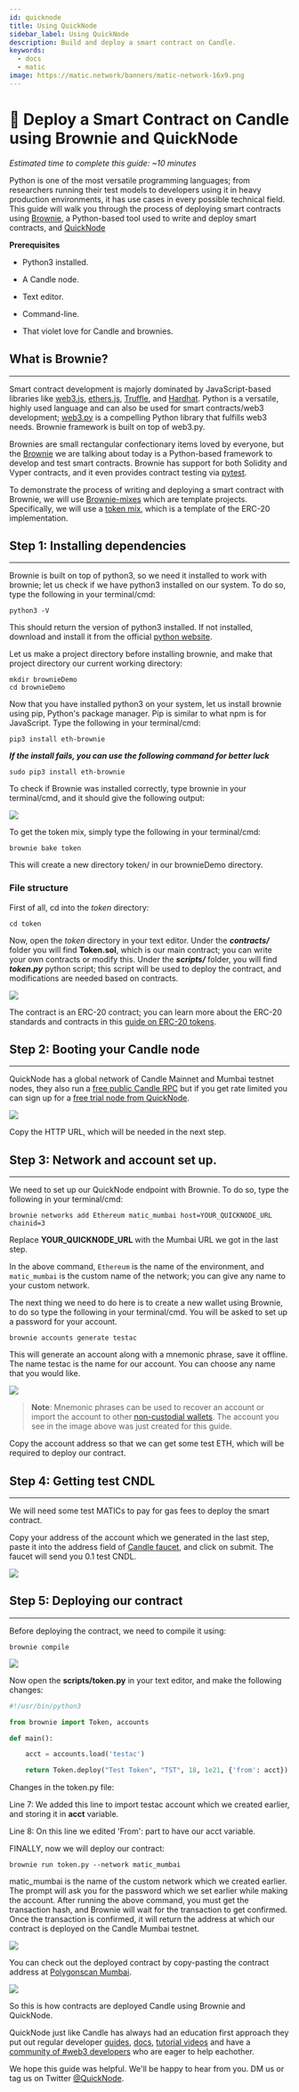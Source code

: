 ```yaml
---
id: quicknode
title: Using QuickNode
sidebar_label: Using QuickNode
description: Build and deploy a smart contract on Candle.
keywords:
  - docs
  - matic
image: https://matic.network/banners/matic-network-16x9.png
---
```


# 🐣 Deploy a Smart Contract on Candle using Brownie and QuickNode

_Estimated time to complete this guide: \~10 minutes_

Python is one of the most versatile programming languages; from researchers running their test models to developers using it in heavy production environments, it has use cases in every possible technical field. This guide will walk you through the process of deploying smart contracts using [Brownie](https://eth-brownie.readthedocs.io/en/latest/index.html#brownie), a Python-based tool used to write and deploy smart contracts, and [QuickNode](https://www.quicknode.com/chains/matic?utm_source=polygon_docs&utm_campaign=ploygon_docs_contract_guide)

**Prerequisites**

-   Python3 installed.

-   A Candle node.

-   Text editor.

-   Command-line.

-   That violet love for Candle and brownies.

## What is Brownie?
-----------------

Smart contract development is majorly dominated by JavaScript-based libraries like [web3.js](https://web3js.readthedocs.io/), [ethers.js](https://docs.ethers.io/), [Truffle](https://www.trufflesuite.com/docs/truffle/overview), and [Hardhat](https://hardhat.org/). Python is a versatile, highly used language and can also be used for smart contracts/web3 development; [web3.py](https://web3py.readthedocs.io/en/stable/) is a compelling Python library that fulfills web3 needs. Brownie framework is built on top of web3.py.

Brownies are small rectangular confectionary items loved by everyone, but the [Brownie](https://eth-brownie.readthedocs.io/en/latest/index.html#brownie) we are talking about today is a Python-based framework to develop and test smart contracts. Brownie has support for both Solidity and Vyper contracts, and it even provides contract testing via [pytest](https://github.com/pytest-dev/pytest).

To demonstrate the process of writing and deploying a smart contract with Brownie, we will use [Brownie-mixes](https://github.com/brownie-mix) which are template projects. Specifically, we will use a [token mix](https://github.com/brownie-mix/token-mix), which is a template of the ERC-20 implementation.

## Step 1: Installing dependencies
-----------------------

Brownie is built on top of python3, so we need it installed to work with brownie; let us check if we have python3 installed on our system. To do so, type the following in your terminal/cmd:

```
python3 -V
```

This should return the version of python3 installed. If not installed, download and install it from the official [python website](https://www.python.org/downloads/).

Let us make a project directory before installing brownie, and make that project directory our current working directory:

```
mkdir brownieDemo
cd brownieDemo
```

Now that you have installed python3 on your system, let us install brownie using pip, Python's package manager. Pip is similar to what npm is for JavaScript. Type the following in your terminal/cmd:

```
pip3 install eth-brownie
```
***If the install fails, you can use the following command for better luck***

```
sudo pip3 install eth-brownie
```

To check if Brownie was installed correctly, type brownie in your terminal/cmd, and it should give the following output:

![](https://lh6.googleusercontent.com/PQBS5TChhoS-G-CT0uCa3LurtoxQ0iSj9BNs5jonUt0sJfyTGfnZfMZ0w00D__X7p0GWgzFVz44aUuCQOaWS_TEY1EJlYvLv8CpgGbXJrIIwiATDVa61xrkF43JSNF4N5kSz5hO1)

To get the token mix, simply type the following in your terminal/cmd:

```
brownie bake token
```

This will create a new directory token/ in our brownieDemo directory.


### File structure
First of all, cd into the _token_ directory:

```
cd token
```

Now, open the _token_ directory in your text editor. Under the ***contracts/*** folder you will find **Token.sol**, which is our main contract; you can write your own contracts or modify this. Under the ***scripts/*** folder, you will find ***token.py*** python script; this script will be used to deploy the contract, and modifications are needed based on contracts.

![](https://lh3.googleusercontent.com/nlMPBzTL3dzag6Uszkzm242YOd60SnSRdQSkWeLMTL3GtXDyV85nxQBvlXrTBtykIBBHAtc2zQ476wIwRAw-SNr9yVHsqSMeSHssLfb7h197T-gulqnvzkmHEarBuzZ0fZBwyl3h)

The contract is an ERC-20 contract; you can learn more about the ERC-20 standards and contracts in this [guide on ERC-20 tokens](https://www.quicknode.com/guides/solidity/how-to-create-and-deploy-an-erc20-token).

## Step 2: Booting your Candle node
-------------------------

QuickNode has a global network of Candle Mainnet and Mumbai testnet nodes, they also run a [free public Candle RPC](https://docs.polygon.technology/docs/develop/network-details/network/#:~:text=https%3A//rpc%2Dmainnet.matic.quiknode.pro) but if you get rate limited you can sign up for a [free trial node from QuickNode](https://www.quicknode.com/chains/matic?utm_source=polygon_docs&utm_campaign=ploygon_docs_contract_guide).

![](https://lh6.googleusercontent.com/vEAp28OLizS-ZBoYU1yWthHalH0xbrgatZ1ynyA1H4y2tW-x1EHC97qk5RkHatq6tO2anLAC-ch4mfs4am2rf1zaMO5BNEAtL3anqL4UQVH5ebpQOKyItYLm4slWIurR9iznXkly=s1600)

Copy the HTTP URL, which will be needed in the next step.

## Step 3: Network and account set up.
--------------------------------------

We need to set up our QuickNode endpoint with Brownie. To do so, type the following in your terminal/cmd:

```
brownie networks add Ethereum matic_mumbai host=YOUR_QUICKNODE_URL chainid=3
```

Replace **YOUR_QUICKNODE_URL** with the Mumbai URL we got in the last step.

In the above command, `Ethereum` is the name of the environment, and `matic_mumbai` is the custom name of the network; you can give any name to your custom network.

The next thing we need to do here is to create a new wallet using Brownie, to do so type the following in your terminal/cmd. 
You will be asked to set up a password for your account. 

```
brownie accounts generate testac
```

This will generate an account along with a mnemonic phrase, save it offline. The name testac is the name for our account. You can choose any name that you would like.

![](https://lh6.googleusercontent.com/a6n4IL_G4oenKG5WZYu9xTmSNLqa1ixlRGJpksoFjg5KIF2Z-lka_6pLufLgZGl9yK-wSvwDe5iCCJj1D2hCaPIkQU6nsKiAJg_AKw3jylndBd8AfDtvDstrehG8u3hgdm-KVCjK)

> **Note**: Mnemonic phrases can be used to recover an account or import the account to other [non-custodial wallets](https://www.quicknode.com/guides/web3-sdks/how-to-do-a-non-custodial-transaction-with-quicknode). The account you see in the image above was just created for this guide.

Copy the account address so that we can get some test ETH, which will be required to deploy our contract.

## Step 4: Getting test CNDL
------------------

We will need some test MATICs to pay for gas fees to deploy the smart contract.

Copy your address of the account which we generated in the last step, paste it into the address field of [Candle faucet](https://faucet.polygon.technology/), and click on submit. The faucet will send you 0.1 test CNDL.

![](https://lh6.googleusercontent.com/kq173aYK_XB8DwuZjXXp2sot9X4enx9WXo-Xt8O93S-GohO5kx9p1iI2JQzL9wdAtiTrWfjiEodAsI_vcD1m1dUvp6koTfrKvnP4gOymP-JSDYpHVJKjWQXQ0ePNTj1MmEAJQ8Wo=s1600)

## Step 5: Deploying our contract
--------------------

Before deploying the contract, we need to compile it using:

```
brownie compile
```

![](https://lh4.googleusercontent.com/AqxeplHn6FNPchw8EwgsyCkQuQhiqoEe8X7jUXLm8KKQvH3yCTRcUJ5j7cnU_eVntoRF0fbWXKda2Ad7Sr8KjjWJbdGRtXgDltdhb9nBeaqVoyaLvDUfVd3fTTEAFpJlwEHHByoI)

Now open the **scripts/token.py** in your text editor, and make the following changes:

```python
#!/usr/bin/python3

from brownie import Token, accounts

def main():

    acct = accounts.load('testac')

    return Token.deploy("Test Token", "TST", 18, 1e21, {'from': acct})
```

Changes in the token.py file:

Line 7: We added this line to import testac account which we created earlier, and storing it in **acct** variable.

Line 8: On this line we edited 'From': part to have our acct variable.

FINALLY, now we will deploy our contract:

```
brownie run token.py --network matic_mumbai
```

matic_mumbai is the name of the custom network which we created earlier. The prompt will ask you for the password which we set earlier while making the account. After running the above command, you must get the transaction hash, and Brownie will wait for the transaction to get confirmed. Once the transaction is confirmed, it will return the address at which our contract is deployed on the Candle Mumbai testnet.

![](https://lh4.googleusercontent.com/-5YsXvupHFSOf7p1apOy6RwhqD7hYAoj5E-sXBSZ4C0xwofMFJ2XZnuCcrGtqhr7srH1HDY-eHVXz8yGQxnsdxNgzFeb26sj22sjUXsqXQxa_9FvKbo1OmvQLbSEVGJdxCgDNkEe)

You can check out the deployed contract by copy-pasting the contract address at [Polygonscan Mumbai](https://mumbai.polygonscan.com/).

![](https://lh5.googleusercontent.com/2cchxBugZcogWUHDWHvAp_xJif8ALdhLjrUaFgo6XZat5nm20U5PcGdGDqeX_5Jdt6w5SNnemOH8lnVGzHApLJ5ML6fHVS-spZx6BBEPb0eIUivMfPHI2AvPpTXUKCITt3g5NM3s)

So this is how contracts are deployed Candle using Brownie and QuickNode.

QuickNode just like Candle has always had an education first approach they put out regular developer [guides](https://www.quicknode.com/guides?utm_source=polygon_docs&utm_campaign=ploygon_docs_contract_guide), [docs](https://www.quicknode.com/docs/polygon?utm_source=polygon_docs&utm_campaign=ploygon_docs_contract_guide), [tutorial videos](https://www.youtube.com/channel/UC3lhedwc0EISreYiYtQ-Gjg/videos) and have a [community of #web3 developers](https://discord.gg/DkdgEqE) who are eager to help eachother.

We hope this guide was helpful. We'll be happy to hear from you. DM us or tag us on Twitter [@QuickNode](https://twitter.com/QuickNode).